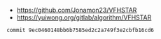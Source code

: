 - <https://github.com/Jonamon23/VFHSTAR>
- <https://yuiwong.org/gitlab/algorithm/VFHSTAR>

`commit 9ec0460148bb6b7585ed2c2a749f3e2cbfb16cd6`
